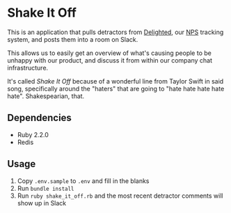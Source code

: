 # Shake It Off
This is an application that pulls detractors from [Delighted](https://delighted.com/),
our [NPS](http://en.wikipedia.org/wiki/Net_Promoter) tracking system, and posts
them into a room on Slack.

This allows us to easily get an overview of what's causing people to be unhappy
with our product, and discuss it from within our company chat infrastructure.

It's called *Shake It Off* because of a wonderful line from Taylor Swift in said
song, specifically around the "haters" that are going to "hate hate hate hate hate".
Shakespearian, that.

## Dependencies
- Ruby 2.2.0
- Redis

## Usage
1. Copy `.env.sample` to `.env` and fill in the blanks
2. Run `bundle install`
3. Run `ruby shake_it_off.rb` and the most recent detractor comments will show up in Slack
